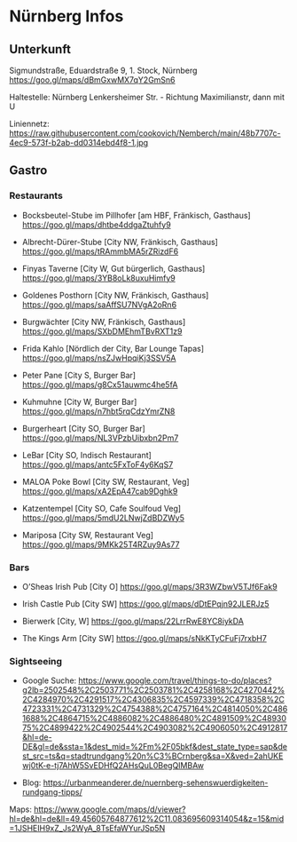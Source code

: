 # Nürnberg Infos

## Unterkunft
Sigmundstraße, Eduardstraße 9, 1. Stock, Nürnberg
https://goo.gl/maps/dBmGxwMX7qY2GmSn6

Haltestelle:
Nürnberg Lenkersheimer Str. - Richtung Maximilianstr, dann mit U

Liniennetz: https://raw.githubusercontent.com/cookovich/Nemberch/main/48b7707c-4ec9-573f-b2ab-dd0314ebd4f8-1.jpg


## Gastro 
### Restaurants
- Bocksbeutel-Stube im Pillhofer [am HBF, Fränkisch, Gasthaus]
https://goo.gl/maps/dhtbe4ddgaZtuhfy9

- Albrecht-Dürer-Stube [City NW, Fränkisch, Gasthaus]
https://goo.gl/maps/tRAmmbMA5rZRizdF6

- Finyas Taverne [City W, Gut bürgerlich, Gasthaus]
https://goo.gl/maps/3YB8oLk8uxuHimfy9

- Goldenes Posthorn [City NW, Fränkisch, Gasthaus]
https://goo.gl/maps/saAffSU7NVgA2oRn6

- Burgwächter [City NW, Fränkisch, Gasthaus]
https://goo.gl/maps/SXbDMEhmTBvRXT1z9


- Frida Kahlo [Nördlich der City, Bar Lounge Tapas]
https://goo.gl/maps/nsZJwHpqiKj3SSV5A

- Peter Pane [City S, Burger Bar]
https://goo.gl/maps/g8Cx51auwmc4he5fA

- Kuhmuhne [City W, Burger Bar]
https://goo.gl/maps/n7hbt5rqCdzYmrZN8

- Burgerheart [City SO, Burger Bar]
https://goo.gl/maps/NL3VPzbUibxbn2Pm7

- LeBar [City SO, Indisch Restaurant]
https://goo.gl/maps/antc5FxToF4y6KqS7

- MALOA Poke Bowl [City SW, Restaurant, Veg]
https://goo.gl/maps/xA2EpA47cab9Dghk9

- Katzentempel [City SO, Cafe Soulfoud Veg]
https://goo.gl/maps/5mdU2LNwjZdBDZWy5

- Mariposa [City SW, Restaurant Veg]
https://goo.gl/maps/9MKk25T4RZuy9As77

### Bars
- O’Sheas Irish Pub [City O]
https://goo.gl/maps/3R3WZbwV5TJf6Fak9

- Irish Castle Pub [City SW]
https://goo.gl/maps/dDtEPqjn92JLERJz5

- Bierwerk [City, W]
https://goo.gl/maps/22LrrRwE8YC8iykDA

- The Kings Arm [City SW]
https://goo.gl/maps/sNkKTyCFuFj7rxbH7


### Sightseeing

- Google Suche: https://www.google.com/travel/things-to-do/places?g2lb=2502548%2C2503771%2C2503781%2C4258168%2C4270442%2C4284970%2C4291517%2C4306835%2C4597339%2C4718358%2C4723331%2C4731329%2C4754388%2C4757164%2C4814050%2C4861688%2C4864715%2C4886082%2C4886480%2C4891509%2C4893075%2C4899422%2C4902544%2C4903082%2C4906050%2C4912817&hl=de-DE&gl=de&ssta=1&dest_mid=%2Fm%2F05bkf&dest_state_type=sap&dest_src=ts&q=stadtrundgang%20n%C3%BCrnberg&sa=X&ved=2ahUKEwj0tK-e-tj7AhW5SvEDHfQ2AHsQuL0BegQIMBAw

- Blog: https://urbanmeanderer.de/nuernberg-sehenswuerdigkeiten-rundgang-tipps/

Maps: https://www.google.com/maps/d/viewer?hl=de&hl=de&ll=49.45605764877612%2C11.083695609314054&z=15&mid=1JSHEIH9xZ_Js2WyA_8TsEfaWYurJSp5N


